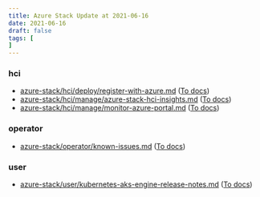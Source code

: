 ```yaml
---
title: Azure Stack Update at 2021-06-16
date: 2021-06-16
draft: false
tags: [
]
---
```


### hci
- [azure-stack/hci/deploy/register-with-azure.md](https://github.com/MicrosoftDocs/azure-stack-docs/compare/2dd8fb8..99501cf#diff-a3683a070950df904508f9b7a77e35a87a75980f569dc27728c36e0a34157016) ([To docs](https://docs.microsoft.com/en-us/azure-stack/hci/deploy/register-with-azure?WT.mc_id=AZ-MVP-5003408))
- [azure-stack/hci/manage/azure-stack-hci-insights.md](https://github.com/MicrosoftDocs/azure-stack-docs/compare/2dd8fb8..99501cf#diff-d35367e0bf26f1766cee7becd4c18869487ddc7581556e7dd307dc199b91a4de) ([To docs](https://docs.microsoft.com/en-us/azure-stack/hci/manage/azure-stack-hci-insights?WT.mc_id=AZ-MVP-5003408))
- [azure-stack/hci/manage/monitor-azure-portal.md](https://github.com/MicrosoftDocs/azure-stack-docs/compare/2dd8fb8..99501cf#diff-2c001b86727941cc0deac78e3de52d69fc3c6f4f5c09eecc308e745cd40ce572) ([To docs](https://docs.microsoft.com/en-us/azure-stack/hci/manage/monitor-azure-portal?WT.mc_id=AZ-MVP-5003408))
    
### operator
- [azure-stack/operator/known-issues.md](https://github.com/MicrosoftDocs/azure-stack-docs/compare/2dd8fb8..99501cf#diff-cb06cf349d7c5acaddcca900d95b98b309283d56f1ec4f41df6a6a5f2bf3a79c) ([To docs](https://docs.microsoft.com/en-us/azure-stack/operator/known-issues?WT.mc_id=AZ-MVP-5003408))
    
### user
- [azure-stack/user/kubernetes-aks-engine-release-notes.md](https://github.com/MicrosoftDocs/azure-stack-docs/compare/2dd8fb8..99501cf#diff-9b430d1771c2a9d8bf7f93cc18899a563988f31998bc8c4dcd34eb62258e9fe4) ([To docs](https://docs.microsoft.com/en-us/azure-stack/user/kubernetes-aks-engine-release-notes?WT.mc_id=AZ-MVP-5003408))
    
